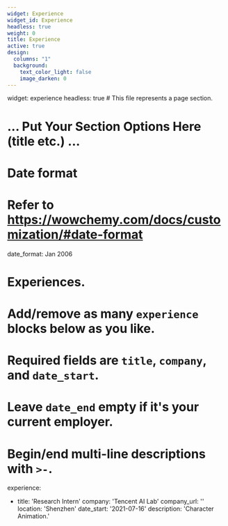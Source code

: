 ```yaml
---
widget: Experience
widget_id: Experience
headless: true
weight: 0
title: Experience
active: true
design:
  columns: "1"
  background:
    text_color_light: false
    image_darken: 0
---
```

widget: experience
headless: true  # This file represents a page section.

# ... Put Your Section Options Here (title etc.) ...

# Date format
#   Refer to https://wowchemy.com/docs/customization/#date-format
date_format: Jan 2006

# Experiences.
#   Add/remove as many `experience` blocks below as you like.
#   Required fields are `title`, `company`, and `date_start`.
#   Leave `date_end` empty if it's your current employer.
#   Begin/end multi-line descriptions with `>-`.
experience:    
  - title: 'Research Intern'
    company: 'Tencent AI Lab'
    company_url: ''
    location: 'Shenzhen'
    date_start: '2021-07-16'
    description: 'Character Animation.'